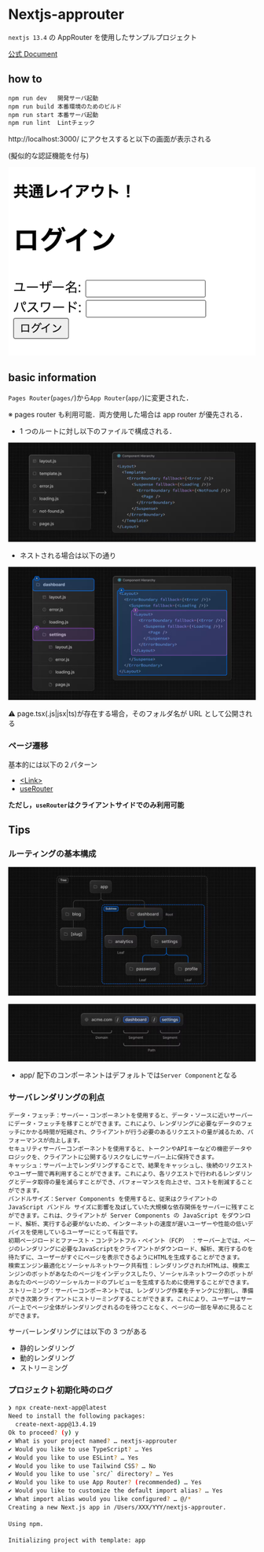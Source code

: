 # Nextjs-approuter

`nextjs 13.4` の AppRouter を使用したサンプルプロジェクト

[公式 Document](https://nextjs.org/docs/app)

## how to

```sh
npm run dev   開発サーバ起動
npm run build 本番環境のためのビルド
npm run start 本番サーバ起動
npm run lint  Lintチェック
```

http://localhost:3000/ にアクセスすると以下の画面が表示される

(擬似的な認証機能を付与)

![login](images/login.png)

## basic information

`Pages Router`(`pages/`)から`App Router`(`app/`)に変更された．

※ pages router も利用可能．両方使用した場合は app router が優先される．

- 1 つのルートに対し以下のファイルで構成される．

![Alt text](images/image-2.png)

- ネストされる場合は以下の通り

![Alt text](images/image-3.png)

:warning: page.tsx(.js|jsx|ts)が存在する場合，そのフォルダ名が URL として公開される

### ページ遷移

基本的には以下の２パターン

- [\<Link\>](https://nextjs.org/docs/app/building-your-application/routing/linking-and-navigating#link-component)
- [useRouter](https://nextjs.org/docs/app/building-your-application/routing/linking-and-navigating#userouter-hook)

**ただし，`useRouter`はクライアントサイドでのみ利用可能**

## Tips

### ルーティングの基本構成

![Alt text](images/image.png)

![Alt text](images/image-1.png)

- app/ 配下のコンポーネントはデフォルトでは`Server Component`となる

### サーバレンダリングの利点

```text
データ・フェッチ：サーバー・コンポーネントを使用すると、データ・ソースに近いサーバーにデータ・フェッチを移すことができます。これにより、レンダリングに必要なデータのフェッチにかかる時間が短縮され、クライアントが行う必要のあるリクエストの量が減るため、パフォーマンスが向上します。
セキュリティサーバーコンポーネントを使用すると、トークンやAPIキーなどの機密データやロジックを、クライアントに公開するリスクなしにサーバー上に保持できます。
キャッシュ：サーバー上でレンダリングすることで、結果をキャッシュし、後続のリクエストやユーザー間で再利用することができます。これにより、各リクエストで行われるレンダリングとデータ取得の量を減らすことができ、パフォーマンスを向上させ、コストを削減することができます。
バンドルサイズ：Server Components を使用すると、従来はクライアントの JavaScript バンドル サイズに影響を及ぼしていた大規模な依存関係をサーバーに残すことができます。これは、クライアントが Server Components の JavaScript をダウンロード、解析、実行する必要がないため、インターネットの速度が遅いユーザーや性能の低いデバイスを使用しているユーザーにとって有益です。
初期ページロードとファースト・コンテントフル・ペイント（FCP） ：サーバー上では、ページのレンダリングに必要なJavaScriptをクライアントがダウンロード、解析、実行するのを待たずに、ユーザーがすぐにページを表示できるようにHTMLを生成することができます。
検索エンジン最適化とソーシャルネットワーク共有性：レンダリングされたHTMLは、検索エンジンのボットがあなたのページをインデックスしたり、ソーシャルネットワークのボットがあなたのページのソーシャルカードのプレビューを生成するために使用することができます。
ストリーミング：サーバーコンポーネントでは、レンダリング作業をチャンクに分割し、準備ができ次第クライアントにストリーミングすることができます。これにより、ユーザーはサーバー上でページ全体がレンダリングされるのを待つことなく、ページの一部を早めに見ることができます。
```

サーバーレンダリングには以下の 3 つがある

- 静的レンダリング
- 動的レンダリング
- ストリーミング

### プロジェクト初期化時のログ

```sh
❯ npx create-next-app@latest
Need to install the following packages:
  create-next-app@13.4.19
Ok to proceed? (y) y
✔ What is your project named? … nextjs-approuter
✔ Would you like to use TypeScript? … Yes
✔ Would you like to use ESLint? … Yes
✔ Would you like to use Tailwind CSS? … No
✔ Would you like to use `src/` directory? … Yes
✔ Would you like to use App Router? (recommended) … Yes
✔ Would you like to customize the default import alias? … Yes
✔ What import alias would you like configured? … @/*
Creating a new Next.js app in /Users/XXX/YYY/nextjs-approuter.

Using npm.

Initializing project with template: app
```
